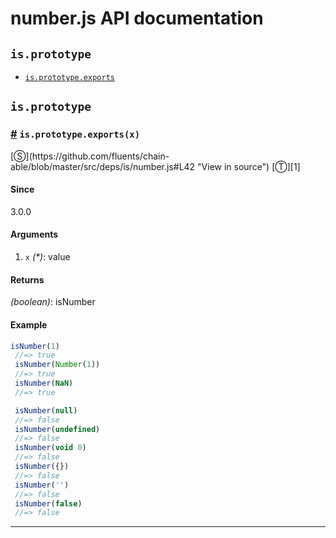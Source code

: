 # number.js API documentation

<!-- div class="toc-container" -->

<!-- div -->

## `is.prototype`
* <a href="#is-prototype-exports">`is.prototype.exports`</a>

<!-- /div -->

<!-- /div -->

<!-- div class="doc-container" -->

<!-- div -->

## `is.prototype`

<!-- div -->

<h3 id="is-prototype-exports"><a href="#is-prototype-exports">#</a>&nbsp;<code>is.prototype.exports(x)</code></h3>
[&#x24C8;](https://github.com/fluents/chain-able/blob/master/src/deps/is/number.js#L42 "View in source") [&#x24C9;][1]



#### Since
3.0.0

#### Arguments
1. `x` *(&#42;)*: value

#### Returns
*(boolean)*: isNumber

#### Example
```js
isNumber(1)
 //=> true
 isNumber(Number(1))
 //=> true
 isNumber(NaN)
 //=> true

 isNumber(null)
 //=> false
 isNumber(undefined)
 //=> false
 isNumber(void 0)
 //=> false
 isNumber({})
 //=> false
 isNumber('')
 //=> false
 isNumber(false)
 //=> false
```
---

<!-- /div -->

<!-- /div -->

<!-- /div -->

 [1]: #is.prototype "Jump back to the TOC."
